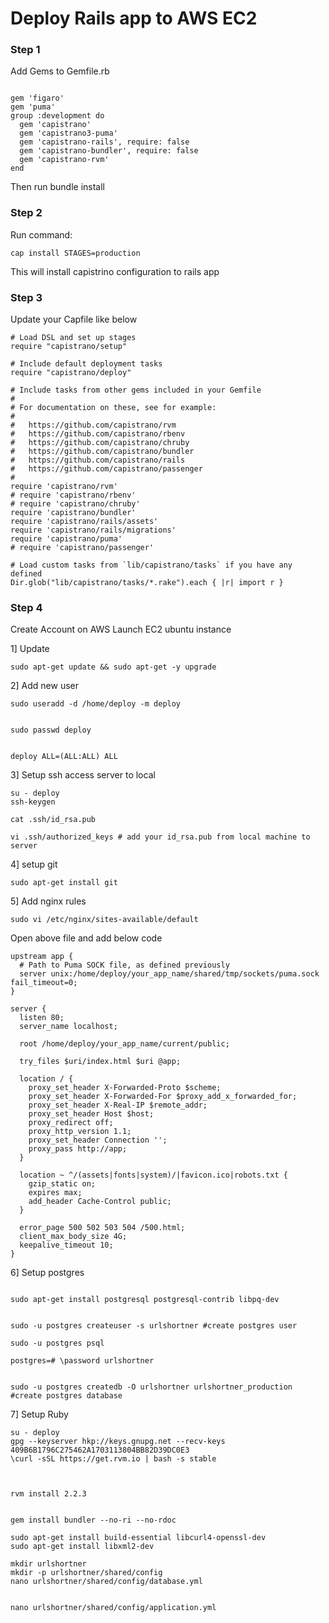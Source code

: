 # Deploy Rails app to AWS EC2

### Step 1

Add Gems to Gemfile.rb

```

gem 'figaro'
gem 'puma'
group :development do
  gem 'capistrano'
  gem 'capistrano3-puma'
  gem 'capistrano-rails', require: false
  gem 'capistrano-bundler', require: false
  gem 'capistrano-rvm'
end

```

Then run bundle install


### Step 2

Run command: 
```
cap install STAGES=production
```
This will install capistrino configuration to rails app

### Step 3

Update your Capfile like below

```
# Load DSL and set up stages
require "capistrano/setup"

# Include default deployment tasks
require "capistrano/deploy"

# Include tasks from other gems included in your Gemfile
#
# For documentation on these, see for example:
#
#   https://github.com/capistrano/rvm
#   https://github.com/capistrano/rbenv
#   https://github.com/capistrano/chruby
#   https://github.com/capistrano/bundler
#   https://github.com/capistrano/rails
#   https://github.com/capistrano/passenger
#
require 'capistrano/rvm'
# require 'capistrano/rbenv'
# require 'capistrano/chruby'
require 'capistrano/bundler'
require 'capistrano/rails/assets'
require 'capistrano/rails/migrations'
require 'capistrano/puma'
# require 'capistrano/passenger'

# Load custom tasks from `lib/capistrano/tasks` if you have any defined
Dir.glob("lib/capistrano/tasks/*.rake").each { |r| import r }
```


### Step 4

Create Account on AWS
Launch EC2 ubuntu instance


1] Update 
```
sudo apt-get update && sudo apt-get -y upgrade
```
2] Add new user
```
sudo useradd -d /home/deploy -m deploy


sudo passwd deploy


deploy ALL=(ALL:ALL) ALL
```

3] Setup ssh access server to local
```
su - deploy
ssh-keygen

cat .ssh/id_rsa.pub

vi .ssh/authorized_keys # add your id_rsa.pub from local machine to server

```

4] setup git
```
sudo apt-get install git

```

5] Add nginx rules
```
sudo vi /etc/nginx/sites-available/default

```
Open above file and add below code

```
upstream app {
  # Path to Puma SOCK file, as defined previously
  server unix:/home/deploy/your_app_name/shared/tmp/sockets/puma.sock fail_timeout=0;
}

server {
  listen 80;
  server_name localhost;

  root /home/deploy/your_app_name/current/public;

  try_files $uri/index.html $uri @app;

  location / {
    proxy_set_header X-Forwarded-Proto $scheme;
    proxy_set_header X-Forwarded-For $proxy_add_x_forwarded_for;
    proxy_set_header X-Real-IP $remote_addr;
    proxy_set_header Host $host;
    proxy_redirect off;
    proxy_http_version 1.1;
    proxy_set_header Connection '';
    proxy_pass http://app;
  }

  location ~ ^/(assets|fonts|system)/|favicon.ico|robots.txt {
    gzip_static on;
    expires max;
    add_header Cache-Control public;
  }

  error_page 500 502 503 504 /500.html;
  client_max_body_size 4G;
  keepalive_timeout 10;
}  
```

6] Setup postgres
```

sudo apt-get install postgresql postgresql-contrib libpq-dev


sudo -u postgres createuser -s urlshortner #create postgres user

sudo -u postgres psql

postgres=# \password urlshortner


sudo -u postgres createdb -O urlshortner urlshortner_production #create postgres database

```

7] Setup Ruby
```
su - deploy
gpg --keyserver hkp://keys.gnupg.net --recv-keys 409B6B1796C275462A1703113804BB82D39DC0E3
\curl -sSL https://get.rvm.io | bash -s stable



rvm install 2.2.3


gem install bundler --no-ri --no-rdoc

sudo apt-get install build-essential libcurl4-openssl-dev
sudo apt-get install libxml2-dev

mkdir urlshortner
mkdir -p urlshortner/shared/config
nano urlshortner/shared/config/database.yml


nano urlshortner/shared/config/application.yml
```
